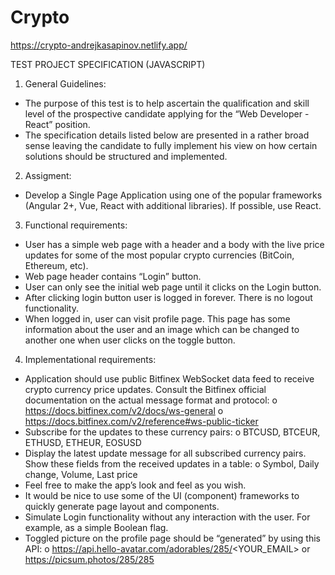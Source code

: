 # Crypto
https://crypto-andrejkasapinov.netlify.app/

TEST PROJECT SPECIFICATION (JAVASCRIPT)

1. General Guidelines:
- The purpose of this test is to help ascertain the qualification and skill level of the prospective candidate applying for the “Web Developer - React” position.
- The specification details listed below are presented in a rather broad sense leaving the candidate to fully implement his view on how certain solutions should be structured and implemented.
2. Assigment:
- Develop a Single Page Application using one of the popular frameworks (Angular 2+, Vue, React with additional libraries). If possible, use React.
3. Functional requirements:
- User has a simple web page with a header and a body with the live price updates for some of the most popular crypto currencies (BitCoin, Ethereum, etc).
- Web page header contains “Login” button.
- User can only see the initial web page until it clicks on the Login button.
- After clicking login button user is logged in forever. There is no logout functionality.
- When logged in, user can visit profile page. This page has some information about the user and an image which can be changed to another one when user clicks on the toggle button.
4. Implementational requirements:
- Application should use public Bitfinex WebSocket data feed to receive crypto currency price updates. Consult the Bitfinex official documentation on the actual message format and protocol:
o https://docs.bitfinex.com/v2/docs/ws-general
o https://docs.bitfinex.com/v2/reference#ws-public-ticker
- Subscribe for the updates to these currency pairs:
o BTCUSD, BTCEUR, ETHUSD, ETHEUR, EOSUSD
- Display the latest update message for all subscribed currency pairs. Show these fields from the received updates in a table:
o Symbol, Daily change, Volume, Last price
- Feel free to make the app’s look and feel as you wish.
- It would be nice to use some of the UI (component) frameworks to quickly generate page layout and components.
- Simulate Login functionality without any interaction with the user. For example, as a simple Boolean flag.
- Toggled picture on the profile page should be “generated” by using this API:
o https://api.hello-avatar.com/adorables/285/<YOUR_EMAIL> or https://picsum.photos/285/285
